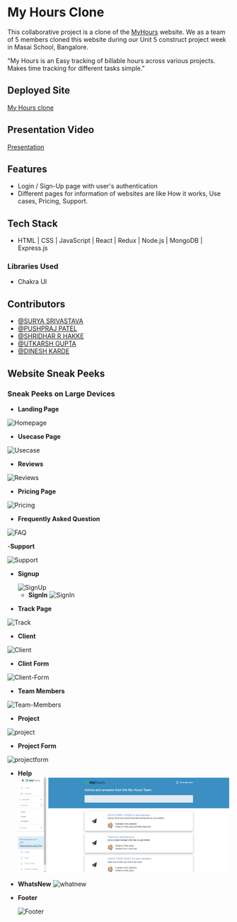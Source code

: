 # My Hours Clone

This collaborative project is a clone of the [MyHours](https://myhours.com) website. We as a team of 5 members cloned this website during our Unit 5 construct project week in Masai School, Bangalore.

"My Hours is an Easy tracking of billable hours across various projects. Makes time tracking for different tasks simple."

## Deployed Site

[My Hours clone](https://myhour.vercel.app/)

## Presentation Video

[Presentation](https://drive.google.com/file/d/1xeAxnoyrbHP_Ie3he3tu9YvY231YtAmm/view?usp=sharing)

## Features

- Login / Sign-Up page with user's authentication
- Different pages for information of websites are like How it works, Use cases, Pricing, Support.


## Tech Stack

- HTML | CSS | JavaScript | React | Redux | Node.js | MongoDB | Express.js

### Libraries Used

- Chakra UI

## Contributors

- [@SURYA SRIVASTAVA](https://github.com/Surya9263)
- [@PUSHPRAJ PATEL](https://github.com/pushpraj15295)
- [@SHRIDHAR R HAKKE](https://github.com/Shridhar1998)
- [@UTKARSH GUPTA](https://github.com/utkarshqw)
- [@DINESH KARDE](https://github.com/captain-programming)

## Website Sneak Peeks

### Sneak Peeks on Large Devices

- **Landing Page**

<img src="https://i.ibb.co/w0TDCdC/Homepage.png" alt="Homepage" border="0">


- **Usecase Page**

<img src="https://i.ibb.co/1m8m0pw/Usecase.png" alt="Usecase" border="0">


- **Reviews**

<img src="https://i.ibb.co/vjn8kDt/Reviews.png" alt="Reviews" border="0">
  

- **Pricing Page**

<img src="https://i.ibb.co/BydntkX/Pricing.png" alt="Pricing" border="0">

- **Frequently Asked Question**

<img src="https://i.ibb.co/nRMcqG4/FAQ.png" alt="FAQ" border="0">


-**Support**

<img src="https://i.ibb.co/VvGvnDw/Support.png" alt="Support" border="0">


- **Signup**

  <img src="https://i.ibb.co/JdDWcpd/SignUp.png" alt="SignUp" border="0">


  - **SignIn**
    <img src="https://i.ibb.co/wWh4Ts7/SignIn.png" alt="SignIn" border="0">


- **Track Page**

 <img src="https://i.ibb.co/Wxv3HpV/Track.png" alt="Track" border="0">


  - **Client**
   <img src="https://i.ibb.co/pxymJdv/Client.png" alt="Client" border="0">


  - **Clint Form**
 <img src="https://i.ibb.co/ydSBsrW/Client-Form.png" alt="Client-Form" border="0">


  - **Team Members**
   
<img src="https://i.ibb.co/RznXwKS/Team-Members.png" alt="Team-Members" border="0">


  - **Project**
   <img src="https://i.ibb.co/0FsNwky/project.png" alt="project" border="0">


  - **Project Form**
<img src="https://i.ibb.co/dKsJpQR/projectform.png" alt="projectform" border="0">


  - **Help**
    ![Help ](./Website%20sneak%20peeks/helps.png)

  - **WhatsNew**
    <img src="https://i.ibb.co/vjpn613/whatnew.png" alt="whatnew" border="0">


- **Footer**

  <img src="https://i.ibb.co/HDN3m50/Footer.png" alt="Footer" border="0">

  
  

